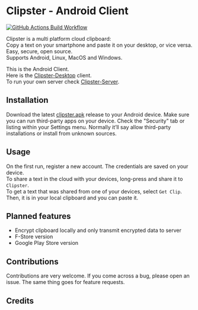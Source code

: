 # Clipster - Android Client

[![GitHub Actions Build Workflow](https://github.com/mc51/Clipster-Android/workflows/Build/badge.svg)](https://github.com/mc51/Clipster-Android/actions)

Clipster is a multi platform cloud clipboard:  
Copy a text on your smartphone and paste it on your desktop, or vice versa.  
Easy, secure, open source.  
Supports Android, Linux, MacOS and Windows.  
  
This is the Android Client.  
Here is the [Clipster-Desktop](https://github.com/mc51/Clipster-Desktop) client.  
To run your own server check [Clipster-Server](https://github.com/mc51/Clipster-Server).  
  
## Installation

Download the latest [clipster.apk](https://github.com/mc51/Clipster-Android/releases/) release to your Android device. Make sure you can run third-party apps on your device. Check the "Security" tab or listing within your Settings menu. Normally it’ll say allow third-party installations or install from unknown sources.  

## Usage

On the first run, register a new account. The credentials are saved on your device.  
To share a text in the cloud with your devices, long-press and share it to `Clipster`.  
To get a text that was shared from one of your devices, select `Get Clip`. Then, it is in your local clipboard and you can paste it.

## Planned features

- Encrypt clipboard locally and only transmit encrypted data to server
- F-Store version
- Google Play Store version
  
## Contributions

Contributions are very welcome. If you come across a bug, please open an issue. The same thing goes for feature requests.

## Credits
  
  